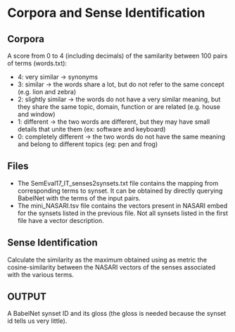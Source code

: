 # Corpora and Sense Identification

## Corpora
A score from 0 to 4 (including decimals) of the samilarity between 100 pairs of terms (words.txt):
- 4: very similar -> synonyms
- 3: similar -> the words share a lot, but do not refer to the same concept (e.g. lion and zebra)
- 2: slightly similar -> the words do not have a very similar meaning, but they share the same topic, domain, function or are related (e.g. house and window)
- 1: different -> the two words are different, but they may have small details that unite them (ex: software and keyboard)
- 0: completely different -> the two words do not have the same meaning and belong to different topics (eg: pen and frog)

## Files
- The SemEval17_IT_senses2synsets.txt file contains the mapping from corresponding terms to synset. It can be obtained by directly querying BabelNet with the terms of the input pairs.
- The mini_NASARI.tsv file contains the vectors present in NASARI embed for the synsets listed in the previous file. Not all synsets listed in the first file have a vector description.

## Sense Identification
Calculate the similarity as the maximum obtained using as metric the cosine-similarity between the NASARI vectors of the senses associated with the various terms.

## OUTPUT 
A BabelNet synset ID and its gloss (the gloss is needed because the synset id tells us very little).
